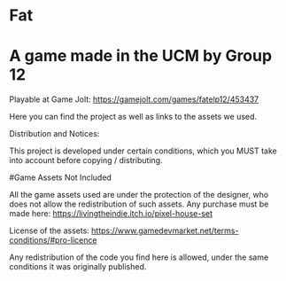 # Fat
# A game made in the UCM by Group 12

Playable at Game Jolt: https://gamejolt.com/games/fatelp12/453437

Here you can find the project as well as links to the assets we used.

Distribution and Notices:

This project is developed under certain conditions, which you MUST take into account before copying / distributing.

#Game Assets Not Included

All the game assets used are under the protection of the designer, who does not allow the redistribution of such assets. Any purchase must be made here: https://livingtheindie.itch.io/pixel-house-set

License of the assets: https://www.gamedevmarket.net/terms-conditions/#pro-licence

Any redistribution of the code you find here is allowed, under the same conditions it was originally published.

